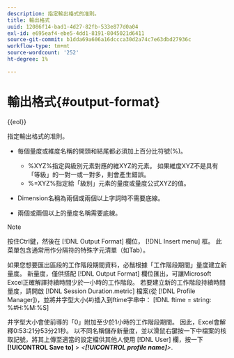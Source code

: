 ```yaml
---
description: 指定輸出格式的准則。
title: 輸出格式
uuid: 12086f14-bad1-4d27-82fb-533e877d0a04
exl-id: e695eaf4-ebe5-4dd1-8191-8045021d6411
source-git-commit: b1dda69a606a16dccca30d2a74c7e63dbd27936c
workflow-type: tm+mt
source-wordcount: '252'
ht-degree: 1%

---
```


# 輸出格式{#output-format}

{{eol}}

指定輸出格式的准則。

* 每個量度或維度名稱的開頭和結尾都必須加上百分比符號(%)。

   * %XYZ%指定與級別元素對應的維XYZ的元素。 如果維度XYZ不是具有「等級」的一對一或一對多，則會產生錯誤。
   * %=XYZ%指定給「級別」元素的量度或量度公式XYZ的值。

* Dimension名稱為兩個或兩個以上字詞時不需要底線。
* 兩個或兩個以上的量度名稱需要底線。

>[!NOTE]
>
>按住Ctrl鍵，然後在 [!DNL Output Format] 欄位， [!DNL Insert menu] 框。 此菜單包含通常用作分隔符的特殊字元清單（如Tab）。

如果您想要匯出區段的工作階段期間資料，必鬚根據「工作階段期間」量度建立新量度。 新量度，僅供搭配 [!DNL Output Format] 欄位匯出，可讓Microsoft Excel正確解譯持續時間少於一小時的工作階段。 若要建立新的工作階段持續時間量度，請開啟 [!DNL Session Duration.metric] 檔案(從 [!DNL Profile Manager])，並將井字型大小(#)插入到ftime字串中： [!DNL ftime = string: %#H:%M:%S]

井字型大小會使前導的「0」附加至少於1小時的工作階段期間。 因此，Excel會解釋0:53:21分53分21秒。 以不同名稱儲存新量度，並以滑鼠右鍵按一下中檔案的核取記號，將其上傳至適當的設定檔供其他人使用 [!DNL User] 欄，按一下 **[!UICONTROL Save to]** > *&lt;**[!UICONTROL profile name]**>*.
